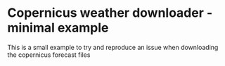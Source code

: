 # Copernicus weather downloader - minimal example

This is a small example to try and reproduce an issue when downloading the copernicus forecast files